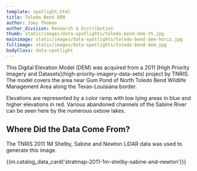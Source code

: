 ```yaml
---
template: spotlight.html
title: Toledo Bend DEM
author: Joey Thomas
author_division: Research & Distribution
thumb: static/images/data-spotlights/toledo-bend-dem-th.jpg
mainimage: static/images/data-spotlights/toledo-bend-dem-horiz.jpg
fullimage: static/images/data-spotlights/toledo-bend-dem.jpg
bodyClass: data-spotlight
---
```


<p class="lead">This Digital Elevation Model (DEM) was acquired from a 2011 [High Priority Imagery and Datasets](high-priority-imagery-data-sets) project by TNRIS. The model covers the area near Gum Pond of North Toledo Bend Wildlife Management Area along the Texas-Louisiana border.</p>

Elevations are represented by a color
ramp with low lying areas in blue and higher elevations in red.  Various
abandoned channels of the Sabine River can be seen here by the numerous oxbow
lakes.

## Where Did the Data Come From?

The TNRIS 2011 1M Shelby, Sabine and Newton LiDAR data was used to generate this image.

{{m.catalog_data_card('stratmap-2011-1m-shelby-sabine-and-newton')}}
